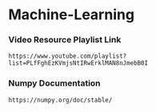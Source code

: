 # Machine-Learning
### Video Resource Playlist Link
    https://www.youtube.com/playlist?list=PLfFghEzKVmjsNtIRwErklMAN8nJmebB0I
### Numpy Documentation
    https://numpy.org/doc/stable/

